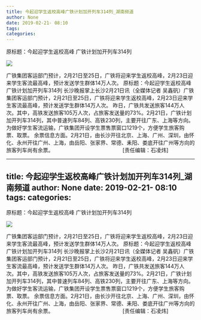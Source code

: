 ```yaml
---
title: 今起迎学生返校高峰广铁计划加开列车314列_湖南频道
author: None
date: 2019-02-21- 08:10
tags: 
categories: 
---
```

原标题：今起迎学生返校高峰 广铁计划加开列车314列
<!-- more -->
                
<img align="center" border="0" src="http://p2.ifengimg.com/a/2016/0810/204c433878d5cf9size1_w16_h16.png" />
                
            
广铁集团客运部门预计，2月21日至25日，广铁将迎来学生返校高峰，2月23日迎来学生客流最高峰，预计发送学生群体14万人次。
原标题：今起迎学生返校高峰 广铁计划加开列车314列
长沙晚报掌上长沙2月21日讯（全媒体记者 吴鑫矾）广铁集团客运部门预计，2月21日至25日，广铁将迎来学生返校高峰，2月23日迎来学生客流最高峰，预计发送学生群体14万人次。
昨日，广铁共发送旅客144万人次。其中，高铁发送旅客105万人次，占旅客发送量的73%。2月21日，广铁计划加开列车314列，其中普速列车84列、高铁230列，主要开往广东、上海等方向。为做好学生客流运输，广铁集团开设学生票售票窗口1219个，方便学生旅客购票、取票。
余票信息方面。2月21日，由长沙开往北京、上海、广州、深圳，由怀化、永州开往广州、上海，由岳阳、张家界、常德、耒阳、娄底开往广州等方向的旅客列车尚有余票。                                              
[责任编辑：石凌炜]
            
---
title: 今起迎学生返校高峰广铁计划加开列车314列_湖南频道
author: None
date: 2019-02-21- 08:10
tags: 
categories: 
---
原标题：今起迎学生返校高峰 广铁计划加开列车314列
<!-- more -->
                
<img align="center" border="0" src="http://p2.ifengimg.com/a/2016/0810/204c433878d5cf9size1_w16_h16.png" />
                
            
广铁集团客运部门预计，2月21日至25日，广铁将迎来学生返校高峰，2月23日迎来学生客流最高峰，预计发送学生群体14万人次。
原标题：今起迎学生返校高峰 广铁计划加开列车314列
长沙晚报掌上长沙2月21日讯（全媒体记者 吴鑫矾）广铁集团客运部门预计，2月21日至25日，广铁将迎来学生返校高峰，2月23日迎来学生客流最高峰，预计发送学生群体14万人次。
昨日，广铁共发送旅客144万人次。其中，高铁发送旅客105万人次，占旅客发送量的73%。2月21日，广铁计划加开列车314列，其中普速列车84列、高铁230列，主要开往广东、上海等方向。为做好学生客流运输，广铁集团开设学生票售票窗口1219个，方便学生旅客购票、取票。
余票信息方面。2月21日，由长沙开往北京、上海、广州、深圳，由怀化、永州开往广州、上海，由岳阳、张家界、常德、耒阳、娄底开往广州等方向的旅客列车尚有余票。                                              
[责任编辑：石凌炜]
            
